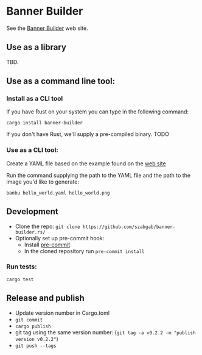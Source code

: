 # Banner Builder


See the [Banner Builder](https://banner-builder.code-maven.com/) web site.

## Use as a library

TBD.

## Use as a command line tool:

### Install as a CLI tool

If you have Rust on your system you can type in the following command:

```
cargo install banner-builder
```

If you don't have Rust, we'll supply a pre-compiled binary. TODO

### Use as a CLI tool:

Create a YAML file based on the example found on the [web site](https://banner-builder.code-maven.com/)

Run the command supplying the path to the YAML file and the path to the image you'd like to generate:

```
banbu hello_world.yaml hello_world.png
```


## Development

* Clone the repo: `git clone https://github.com/szabgab/banner-builder.rs/`
* Optionally set up pre-commit hook:
    * Install [pre-commit](https://pre-commit.com/)
    * In the cloned repository run `pre-commit install`


### Run tests:

```
cargo test
```

## Release and publish

* Update version number in Cargo.toml
* `git commit`
* `cargo publish`
* git tag using the same version number:   (`git tag -a v0.2.2 -m "publish version v0.2.2"`)
* `git push --tags`


